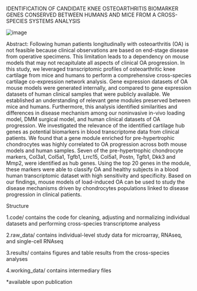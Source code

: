 IDENTIFICATION OF CANDIDATE KNEE OSTEOARTHRITIS BIOMARKER GENES CONSERVED BETWEEN HUMANS AND MICE FROM A CROSS-SPECIES SYSTEMS ANALYSIS


![image](https://github.com/Adrien1995/IDENTIFICATION-OF-CANDIDATE-KNEE-OSTEOARTHRITIS-BIOMARKER-GENES-CONSERVED-BETWEEN-HUMANS-AND-MICE-FR/assets/60327600/44913b08-90d6-4e30-ad4d-887e189c4626)




Abstract:
Following human patients longitudinally with osteoarthritis (OA) is not feasible because clinical observations are based on end-stage disease from operative specimens. This limitation leads to a dependency on mouse models that may not recapitulate all aspects of clinical OA progression. In this study, we leveraged transcriptomic profiles of osteoarthritic knee cartilage from mice and humans to perform a comprehensive cross-species cartilage co-expression network analysis. Gene expression datasets of OA mouse models were generated internally, and compared to gene expression datasets of human clinical samples that were publicly available. We established an understanding of relevant gene modules preserved between mice and humans. Furthermore, this analysis identified similarities and differences in disease mechanism among our noninvasive in-vivo loading model, DMM surgical model, and human clinical datasets of OA progression. We investigated the relevance of the identified cartilage hub genes as potential biomarkers in blood transcriptome data from clinical patients. We found that a gene module enriched for pre-hypertrophic chondrocytes was highly correlated to OA progression across both mouse models and human samples. Seven of the pre-hypertrophic chondrocyte markers, Col3a1, Col5a1, Tgfb1, Lrrc15, Col5a1, Postn, Tgfb1, Dkk3 and Mmp2, were identified as hub genes. Using the top 20 genes in the module, these markers were able to classify OA and healthy subjects in a blood human transcriptomic dataset with high sensitivity and specificity. Based on our findings, mouse models of load-induced OA can be used to study the disease mechanisms driven by chondrocytes populations linked to disease progression in clinical patients.

Structure

  1.code/ contains the code for cleaning, adjusting and normalizing individual datasets and performing cross-species transcriptome analyess
  
  2.raw_data/ contains individual-level study data for microarray, RNAseq, and single-cell RNAseq
  
  3.results/ contains figures and table results from the cross-species analyses
  
  4.working_data/ contains intermediary files

*available upon publication
